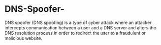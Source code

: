 # DNS-Spoofer-
DNS spoofer (DNS spoofing) is a type of cyber attack where an attacker intercepts communication between a user and a DNS server and alters the DNS resolution process in order to redirect the user to a fraudulent or malicious website.
